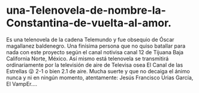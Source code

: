 # una-Telenovela-de-nombre-la-Constantina-de-vuelta-al-amor.
Es una telenovela de la cadena Telemundo y fue obsequio de Óscar magallanez baldenegro. Una finísima persona que no quiso batallar para nada con este proyecto según el canal notivisa canal 12 de Tijuana Baja California Norte, México. Así mismo está telenovela se transmitirá ordinariamente por la televisión de aire de Televisa osea El Canal de las Estrellas 😜 2-1 o bien 2.1 de aire. Mucha suerte y que no decaiga el ánimo nunca y ni en ningún momento, atentamente: Jesús Francisco Urias García, El VampEr....
